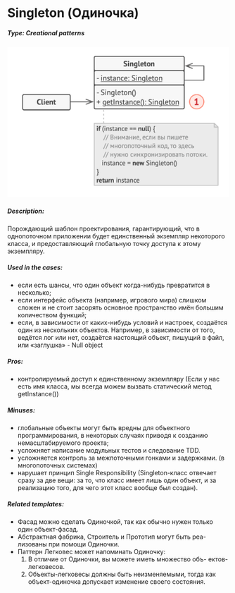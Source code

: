 # Singleton (Одиночка)
##### Type: Creational patterns

![Singleton pattern](../../assets/images/Singleton_pattern.png)

##### Description:  
Порождающий шаблон проектирования, гарантирующий, что в однопоточном приложении будет единственный экземпляр некоторого класса, и предоставляющий глобальную точку доступа к этому экземпляру.
 
##### Used in the cases:  
 - если есть шансы, что один объект когда-нибудь превратится в несколько;
 - если интерфейс объекта (например, игрового мира) слишком сложен и не стоит засорять основное пространство имён большим количеством функций;
 - если, в зависимости от каких-нибудь условий и настроек, создаётся один из нескольких объектов. Например, в зависимости от того, ведётся лог или нет, создаётся настоящий объект, пишущий в файл, или «заглушка» - Null object
             
##### Pros:  
 - контролируемый доступ к единственному экземпляру (Если у нас есть имя класса, мы всегда можем вызвать статический метод getInstance())

##### Minuses:  
 - глобальные объекты могут быть вредны для объектного программирования, в некоторых случаях приводя к созданию немасштабируемого проекта;
 - усложняет написание модульных тестов и следование TDD.
 - усложняется контроль за межпоточными гонками и задержками. (в многопоточных системах)
 - нарушает принцип Single Responsibility (Singleton-класс отвечает сразу за две вещи: за то, что класс имеет лишь один объект, и за реализацию того, для чего этот класс вообще был создан).

##### Related templates:  
 - Фасад можно сделать Одиночкой, так как обычно нужен только один объект-фасад.
 - Абстрактная фабрика, Строитель и Прототип могут быть реа-
   лизованы при помощи Одиночки.
 - Паттерн Легковес может напоминать Одиночку:
      1. В отличие от Одиночки, вы можете иметь множество объ-
 ектов-легковесов.
      2. Объекты-легковесы должны быть неизменяемыми, тогда
 как объект-одиночка допускает изменение своего
 состояния.
